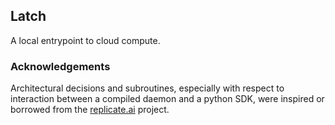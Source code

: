 Latch
----

A local entrypoint to cloud compute.

### Acknowledgements

Architectural decisions and subroutines, especially with respect to interaction between a
compiled daemon and a python SDK, were inspired or borrowed from the
[replicate.ai](https://replicate.ai) project.
